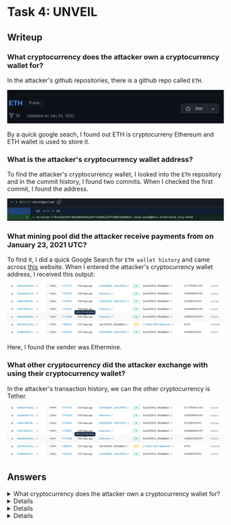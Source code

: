 # Task 4: UNVEIL

## Writeup

### What cryptocurrency does the attacker own a cryptocurrency wallet for?
In the attacker's github repositories, there is a github repo called `ETH`.

![UNVEIL](Images/UNVEIL.png)

By a quick google seach, I found out ETH is cryptocurreny Ethereum and ETH wallet is used to store it.


### What is the attacker's cryptocurrency wallet address?
To find the attacker's cryptocurrency wallet, I looked into the `ETH` repository and in the commit history, I found two commits. When I checked the first commit, I found the address.

![UNVEIL2](Images/UNVEIL2.png)

### What mining pool did the attacker receive payments from on January 23, 2021 UTC?
To find it, I did a quick Google Search for `ETH wallet history` and came across [this](https://etherscan.io/) website. When I entered the attacker's cryptocurrency wallet address, I received this output: 

![UNVEIL3](Images/UNVEIL3.png)

Here, I found the sender was Ethermine.

### What other cryptocurrency did the attacker exchange with using their cryptocurrency wallet?
In the attacker's transaction history, we can the other cryptocurrency is Tether.


![UNVEIL3](Images/UNVEIL3.png)

## Answers
<details>
  <summary>What cryptocurrency does the attacker own a cryptocurrency wallet for?</summary>
  Ethereum
</details>

<details>
  <summarry>What is the attacker's cryptocurrency wallet address?</summarry>
0xa102397dbeeBeFD8cD2F73A89122fCdB53abB6ef
</details>

<details>
  <summarry>What mining pool did the attacker receive payments from on January 23, 2021 UTC?</summarry>
Ethermine
</details>

<details>
  <summarry>What other cryptocurrency did the attacker exchange with using their cryptocurrency wallet?</summarry>
Tether
</details>
